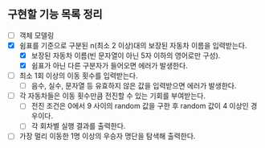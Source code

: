 ## 구현할 기능 목록 정리
- [ ] 객체 모델링
- [x] 쉼표를 기준으로 구분된 n(최소 2 이상)대의 보장된 자동차 이름을 입력받는다.
  - [x] 보장된 자동차 이름(빈 문자열이 아닌 5자 이하의 영어로만 구성).
  - [x] 쉼표가 아닌 다른 구분자가 들어오면 에러가 발생한다.
- [ ] 최소 1회 이상의 이동 횟수를 입력받는다.
  - [ ] 음수, 실수, 문자열 등 유효하지 않은 값을 입력받으면 에러가 발생한다.
- [ ] 각 자동차들은 이동 횟수만큼 전진할 수 있는 기회를 부여받는다.
  - [ ] 전진 조건은 0에서 9 사이의 random 값을 구한 후 random 값이 4 이상인 경우이다.
  - [ ] 각 회차별 실행 결과를 출력한다.
- [ ] 가장 멀리 이동한 1명 이상의 우승자 명단을 탐색해 출력한다.